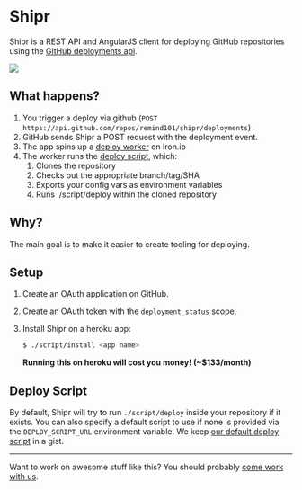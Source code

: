 # Shipr

Shipr is a REST API and AngularJS client for deploying GitHub repositories using the [GitHub deployments api](http://developer.github.com/v3/repos/deployments/).

![](https://s3.amazonaws.com/ejholmes.github.com/Sl3ye.png)

## What happens?

1. You trigger a deploy via github (`POST https://api.github.com/repos/remind101/shipr/deployments`)
2. GitHub sends Shipr a POST request with the deployment event.
2. The app spins up a [deploy worker](./workers/deploy.worker) on Iron.io
3. The worker runs the [deploy script](./bin/deploy), which:
   1. Clones the repository
   2. Checks out the appropriate branch/tag/SHA
   3. Exports your config vars as environment variables
   4. Runs ./script/deploy within the cloned repository

## Why?

The main goal is to make it easier to create tooling for deploying.

## Setup

1. Create an OAuth application on GitHub.
2. Create an OAuth token with the `deployment_status` scope.
3. Install Shipr on a heroku app:

   ```bash
   $ ./script/install <app name>
   ```

   **Running this on heroku will cost you money! (~$133/month)**

## Deploy Script

By default, Shipr will try to run `./script/deploy` inside your repository if
it exists. You can also specify a default script to use if none is provided via
the `DEPLOY_SCRIPT_URL` environment variable. We keep [our default deploy script](https://gist.github.com/ejholmes/474068635673c7f5c413/raw/deploy.sh)
in a gist.

---

Want to work on awesome stuff like this? You should probably [come work with
us](https://www.remind101.com/careers).

